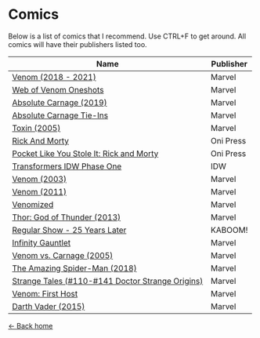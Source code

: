 Comics
===================

Below is a list of comics that I recommend. Use CTRL+F to get around. All comics will have their publishers listed too. <br>

|Name|Publisher|
|---|---|
|[Venom (2018 - 2021)](https://comicvine.gamespot.com/venom/4050-110770/)|Marvel|
|[Web of Venom Oneshots](https://comicvine.gamespot.com/search/?header=1&q=web%20of%20venom)|Marvel|
|[Absolute Carnage (2019)](https://comicvine.gamespot.com/absolute-carnage/4050-120532/)|Marvel|
|[Absolute Carnage Tie-Ins](https://comicvine.gamespot.com/search/?header=1&q=absolute%20carnage)|Marvel|
|[Toxin (2005)](https://comicvine.gamespot.com/toxin/4050-18087/)|Marvel|
|[Rick And Morty](https://comicvine.gamespot.com/rick-and-morty/4050-81059/)|Oni Press|
|[Pocket Like You Stole It: Rick and Morty](https://comicvine.gamespot.com/rick-and-morty-pocket-like-you-stole-it/4050-102611/)|Oni Press|
|[Transformers IDW Phase One](https://comicvine.gamespot.com/transformers-the-idw-collection/4050-53103/)|IDW|
|[Venom (2003)](https://comicvine.gamespot.com/venom/4050-11068/)|Marvel|
|[Venom (2011)](https://comicvine.gamespot.com/venom/4050-39301/)|Marvel|
|[Venomized](https://comicvine.gamespot.com/venomized/4050-109637/)|Marvel|
|[Thor: God of Thunder (2013)](https://comicvine.gamespot.com/thor-god-of-thunder/4050-53920/)|Marvel|
|[Regular Show - 25 Years Later](https://comicvine.gamespot.com/regular-show-25-years-later/4050-111689/)|KABOOM!|
|[Infinity Gauntlet](https://comicvine.gamespot.com/the-infinity-gauntlet/4050-4596/)|Marvel|
|[Venom vs. Carnage (2005)](https://comicvine.gamespot.com/venom-vs-carnage/4050-18079/)|Marvel|
|[The Amazing Spider-Man (2018)](https://comicvine.gamespot.com/the-amazing-spider-man/4050-112161/)|Marvel|
|[Strange Tales (#110-#141 Doctor Strange Origins)](https://comicvine.gamespot.com/strange-tales/4050-18066/)|Marvel|
|[Venom: First Host](https://comicvine.gamespot.com/venom-first-host/4050-113094/)|Marvel|
|[Darth Vader (2015)](https://comicvine.gamespot.com/darth-vader/4050-79990/)|Marvel|

[<- Back home](..)
